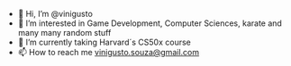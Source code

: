 - 👋 Hi, I’m @vinigusto
- 👀 I’m interested in Game Development, Computer Sciences, karate and many many random stuff
- 🌱 I’m currently taking Harvard´s CS50x course
- 📫 How to reach me vinigusto.souza@gmail.com

<!---
vinigusto/vinigusto is a ✨ special ✨ repository because its `README.md` (this file) appears on your GitHub profile.
You can click the Preview link to take a look at your changes.
--->
